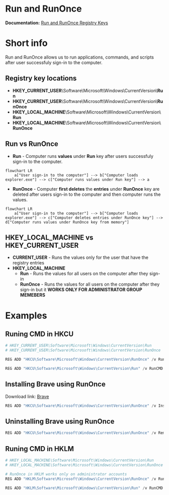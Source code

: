 # Run and RunOnce

<b>Documentation:</b> [Run and RunOnce Registry Keys](https://learn.microsoft.com/en-us/windows/win32/setupapi/run-and-runonce-registry-keys) <br />

# Short info
Run and RunOnce allows us to run applications, commands, and scripts after user successfuly sign-in to the computer.

## Registry key locations
* <b>HKEY_CURRENT_USER</b>\Software\Microsoft\Windows\CurrentVersion\\<b>Run</b>
* <b>HKEY_CURRENT_USER</b>\Software\Microsoft\Windows\CurrentVersion\\<b>RunOnce</b>
* <b>HKEY_LOCAL_MACHINE</b>\Software\Microsoft\Windows\CurrentVersion\\<b>Run</b>
* <b>HKEY_LOCAL_MACHINE</b>\Software\Microsoft\Windows\CurrentVersion\\<b>RunOnce</b>

## Run vs RunOnce
* <b>Run</b> - Computer runs <b>values</b> under <b>Run</b> key after users successfuly sign-in to the computer.
```mermaid
flowchart LR
    a["User sign-in to the computer"] --> b["Computer loads explorer.exe"] --> c["Computer runs values under Run key"] --> a
```
* <b>RunOnce</b> - Computer <b>first deletes</b> the <b>entries</b> under <b>RunOnce</b> key are deleted after users sign-in to the computer and then computer runs the values.
```mermaid
flowchart LR
    a["User sign-in to the computer"] --> b["Computer loads explorer.exe"] --> c["Computer deletes entries under RunOnce key"] --> d["Computer runs values under RunOnce key from memory"]
```

## HKEY_LOCAL_MACHINE vs HKEY_CURRENT_USER
* <b>CURRENT_USER</b> - Runs the values only for the user that have the registry entries
* <b>HKEY_LOCAL_MACHINE</b>
    * <b>Run</b> - Runs the values for all users on the computer after they sign-in
    * <b>RunOnce</b> - Runs the values for all users on the computer after they sign-in but it <b>WORKS ONLY FOR ADMINISTRATOR GROUP MEMEBERS</b>

# Examples
## Runing CMD in HKCU
```powershell
# HKEY_CURRENT_USER\Software\Microsoft\Windows\CurrentVersion\Run
# HKEY_CURRENT_USER\Software\Microsoft\Windows\CurrentVersion\RunOnce

REG ADD "HKCU\Software\Microsoft\Windows\CurrentVersion\RunOnce" /v RunCMD /t REG_SZ /d "cmd /c echo Running from HKCU\RunOnce && whoami && pause"

REG ADD "HKCU\Software\Microsoft\Windows\CurrentVersion\Run" /v RunCMD /t REG_SZ /d "cmd /c echo Running from HKCU\Run && whoami && pause"
```

## Installing Brave using RunOnce
Download link: [Brave](https://github.com/brave/brave-browser) <br />

```powershell
REG ADD "HKCU\Software\Microsoft\Windows\CurrentVersion\RunOnce" /v InstallBrave /t REG_SZ /d "cmd /c echo installing software.. && cmd /c C:\BraveBrowserStandaloneSilentSetup.exe"
```

## Uninstalling Brave using RunOnce
```powershell
REG ADD "HKCU\Software\Microsoft\Windows\CurrentVersion\RunOnce" /v RemoveBrave /t REG_SZ /d "cmd /c echo removing software.. && cmd /c powershell.exe -Command ""& {$remove = Get-ItemPropertyValue -Path 'HKCU:\Software\Microsoft\Windows\CurrentVersion\Uninstall\BraveSoftware Brave-Browser' -Name UninstallString; cmd /c $($remove) --force-uninstall}"""
```

## Runing CMD in HKLM
```powershell
# HKEY_LOCAL_MACHINE\Software\Microsoft\Windows\CurrentVersion\Run
# HKEY_LOCAL_MACHINE\Software\Microsoft\Windows\CurrentVersion\RunOnce

# RunOnce in HKLM works only on administrator accounts
REG ADD "HKLM\Software\Microsoft\Windows\CurrentVersion\RunOnce" /v RunCMD /t REG_SZ /d "cmd /c echo Running from HKLM\RunOnce && whoami && pause"

REG ADD "HKLM\Software\Microsoft\Windows\CurrentVersion\Run" /v RunCMD /t REG_SZ /d "cmd /c echo Running from HKLM\Run && whoami && pause"
```

